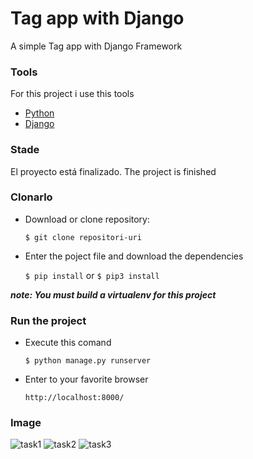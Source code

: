 # Tag app with Django

A simple Tag app with Django Framework

### Tools

For this project i use this tools

- [Python](https://www.python.org/)
- [Django](https://www.djangoproject.com/)

### Stade

El proyecto está finalizado.
The project is finished

### Clonarlo

- Download or clone repository:

  `$ git clone repositori-uri`

- Enter the poject file and download the dependencies

  `$ pip install` or `$ pip3 install`

**_note: You must build a virtualenv for this project_**

### Run the project

- Execute this comand

  `$ python manage.py runserver`

- Enter to your favorite browser

  `http://localhost:8000/`

### Image

![task1](https://user-images.githubusercontent.com/53627060/134789633-dbc3dba6-2c4d-47e0-93c1-d09db6f96a33.png)
![task2](https://user-images.githubusercontent.com/53627060/134789636-967bfb8a-7c50-4e07-b471-57ba3cda4b5f.png)
![task3](https://user-images.githubusercontent.com/53627060/134789639-33545ae6-f077-448e-9614-461b7c3e1f41.png)
